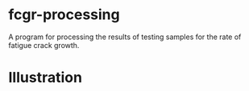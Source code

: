 # fcgr-processing
A program for processing the results of testing samples for the rate of fatigue crack growth.
# Illustration
